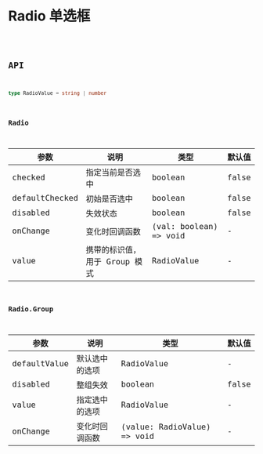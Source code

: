 # Radio 单选框

<code src="./demos/index.tsx" />

## API

```ts | pure
type RadioValue = string | number
```

### Radio

| 参数           | 说明                          | 类型                   | 默认值 |
| -------------- | ----------------------------- | ---------------------- | ------ |
| checked        | 指定当前是否选中              | boolean                | false  |
| defaultChecked | 初始是否选中                  | boolean                | false  |
| disabled       | 失效状态                      | boolean                | false  |
| onChange       | 变化时回调函数                | (val: boolean) => void | -      |
| value          | 携带的标识值，用于 Group 模式 | RadioValue             | -      |

### Radio.Group

| 参数         | 说明           | 类型                        | 默认值 |
| ------------ | -------------- | --------------------------- | ------ |
| defaultValue | 默认选中的选项 | RadioValue                  | -      |
| disabled     | 整组失效       | boolean                     | false  |
| value        | 指定选中的选项 | RadioValue                  | -      |
| onChange     | 变化时回调函数 | (value: RadioValue) => void | -      |
